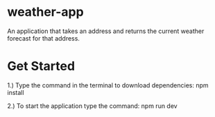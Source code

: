 # weather-app
An application that takes an address and returns the current weather forecast for that address.

# Get Started
1.) Type the command in the terminal to download dependencies: npm install

2.) To start the application type the command: npm run dev
